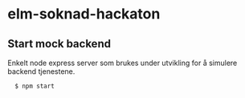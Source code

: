 # elm-soknad-hackaton

## Start mock backend

Enkelt node express server som brukes under utvikling for å simulere backend tjenestene.

```
  $ npm start
```

